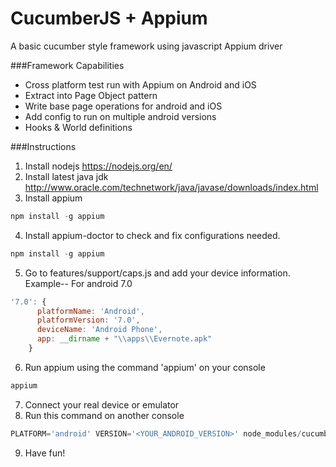# CucumberJS + Appium

A basic cucumber style framework using javascript Appium driver

###Framework Capabilities

 * Cross platform test run with Appium on Android and iOS
 * Extract into Page Object pattern
 * Write base page operations for android and iOS
 * Add config to run on multiple android versions
 * Hooks & World definitions

###Instructions

1. Install nodejs https://nodejs.org/en/
2. Install latest java jdk http://www.oracle.com/technetwork/java/javase/downloads/index.html
3. Install appium
```javascript
npm install -g appium
```
4. Install appium-doctor to check and fix configurations needed.
```javascript
npm install -g appium
```
5. Go to features/support/caps.js and add your device information. Example-- For android 7.0
```javascript
'7.0': {
      platformName: 'Android',
      platformVersion: '7.0',
      deviceName: 'Android Phone',
      app: __dirname + "\\apps\\Evernote.apk"
    }
```
6. Run appium using the command 'appium' on your console
```javascript
appium
```
7. Connect your real device or emulator
8. Run this command on another console 
```javascript
PLATFORM='android' VERSION='<YOUR_ANDROID_VERSION>' node_modules/cucumber/bin/cucumber.js
```
9. Have fun!
